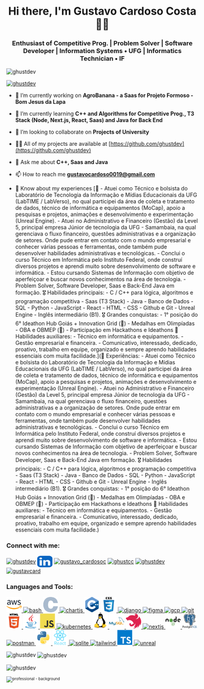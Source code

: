 <h1 align="center">Hi there, I'm Gustavo Cardoso Costa 😶‍🌫️</h1>
<h3 align="center">Enthusiast of Competitive Prog. | Problem Solver | Software Developer | Information Systems • UFG | Informatics Technician • IF</h3>

<p align="left"> <img src="https://komarev.com/ghpvc/?username=ghustdev&label=Profile%20views&color=0e75b6&style=flat" alt="ghustdev" /> </p>

<p align="left"> <a href="https://github.com/ryo-ma/github-profile-trophy"><img src="https://github-profile-trophy.vercel.app/?username=ghustdev" alt="ghustdev" /></a> </p>

- 🔭 I’m currently working on **AgroBanana - a Saas for Projeto Formoso - Bom Jesus da Lapa**

- 🌱 I’m currently learning **C++ and Algorithms for Competitive Prog., T3 Stack (Node, Next.js, React, Saas) and Java for Back End**

- 👯 I’m looking to collaborate on **Projects of University**

- 👨‍💻 All of my projects are available at [https://github.com/ghustdev](https://github.com/ghustdev)

- 💬 Ask me about **C++, Saas and Java**

- 📫 How to reach me **gustavocardoso0019@gmail.com**

- 📄 Know about my experiences [💪 - Atuei como Técnico e bolsista do Laboratório de Tecnologia da Informação e Mídias Educacionais da UFG (LabTIME / LabVerso), no qual participei da área de coleta e tratamento de dados, técnico de informática e equipamentos (MoCap), apoio a pesquisas e projetos, animações e desenvolvimento e experimentação (Unreal Engine). - Atuei no Administrativo e Financeiro (Gestão) da Level 5, principal empresa Júnior de tecnologia da UFG - Samambaia, na qual gerenciava o fluxo financeiro, questões administrativas e a organização de setores. Onde pude entrar em contato com o mundo empresarial e conhecer várias pessoas e ferramentas, onde também pude desenvolver habilidades administrativas e tecnológicas. - Conclui o curso Técnico em Informática pelo Instituto Federal, onde construí diversos projetos e aprendi muito sobre desenvolvimento de software e informática. - Estou cursando Sistemas de Informação com objetivo de aperfeiçoar e buscar novos conhecimentos na área de tecnologia. - Problem Solver, Software Developer, Saas e Back-End Java em formação. 🎖 Habilidades principais: - C / C++ para lógica, algoritmos e programação competitiva - Saas (T3 Stack) - Java - Banco de Dados - SQL - Python - JavaScript - React - HTML - CSS - Github e Git - Unreal Engine - Inglês intermediário (B1). 🎖️ Grandes conquistas: - 1° posição do 6° Ideathon Hub Goiás + Innovation Grid (🥇) - Medalhas em Olimpíadas - OBA e OBMEP (🥈) - Participação em Hackathons e Ideathons 🦾 Habilidades auxiliares: - Técnico em informática e equipamentos. - Gestão empresarial e financeira. - Comunicativo, interessado, dedicado, proativo, trabalho em equipe, organizado e sempre aprendo habilidades essenciais com muita facilidade.](💪 Experiências: - Atuei como Técnico e bolsista do Laboratório de Tecnologia da Informação e Mídias Educacionais da UFG (LabTIME / LabVerso), no qual participei da área de coleta e tratamento de dados, técnico de informática e equipamentos (MoCap), apoio a pesquisas e projetos, animações e desenvolvimento e experimentação (Unreal Engine). - Atuei no Administrativo e Financeiro (Gestão) da Level 5, principal empresa Júnior de tecnologia da UFG - Samambaia, na qual gerenciava o fluxo financeiro, questões administrativas e a organização de setores. Onde pude entrar em contato com o mundo empresarial e conhecer várias pessoas e ferramentas, onde também pude desenvolver habilidades administrativas e tecnológicas. - Conclui o curso Técnico em Informática pelo Instituto Federal, onde construí diversos projetos e aprendi muito sobre desenvolvimento de software e informática. - Estou cursando Sistemas de Informação com objetivo de aperfeiçoar e buscar novos conhecimentos na área de tecnologia. - Problem Solver, Software Developer, Saas e Back-End Java em formação. 🎖 Habilidades principais: - C / C++ para lógica, algoritmos e programação competitiva - Saas (T3 Stack) - Java - Banco de Dados - SQL - Python - JavaScript - React - HTML - CSS - Github e Git - Unreal Engine - Inglês intermediário (B1). 🎖️ Grandes conquistas: - 1° posição do 6° Ideathon Hub Goiás + Innovation Grid (🥇) - Medalhas em Olimpíadas - OBA e OBMEP (🥈) - Participação em Hackathons e Ideathons 🦾 Habilidades auxiliares: - Técnico em informática e equipamentos. - Gestão empresarial e financeira. - Comunicativo, interessado, dedicado, proativo, trabalho em equipe, organizado e sempre aprendo habilidades essenciais com muita facilidade.)

<h3 align="left">Connect with me:</h3>
<p align="left">
<a href="https://dev.to/ghustdev" target="blank"><img align="center" src="https://raw.githubusercontent.com/rahuldkjain/github-profile-readme-generator/master/src/images/icons/Social/devto.svg" alt="ghustdev" height="30" width="40" /></a>
<a href="https://linkedin.com/in/gustavo-cardosoc-costa" target="blank"><img align="center" src="https://raw.githubusercontent.com/tandpfun/skill-icons/65dea6c4eaca7da319e552c09f4cf5a9a8dab2c8/icons/LinkedIn.svg" alt="gustavo-cardosoc-costa" height="30" width="40" /></a>
<a href="https://instagram.com/gustavo_cardosoc" target="blank"><img align="center" src="https://raw.githubusercontent.com/rahuldkjain/github-profile-readme-generator/master/src/images/icons/Social/instagram.svg" alt="gustavo_cardosoc" height="30" width="40" /></a>
<a href="https://codeforces.com/profile/ghustcc" target="blank"><img align="center" src="https://raw.githubusercontent.com/rahuldkjain/github-profile-readme-generator/master/src/images/icons/Social/codeforces.svg" alt="ghustcc" height="30" width="40" /></a>
<a href="https://www.leetcode.com/ghustdev" target="blank"><img align="center" src="https://raw.githubusercontent.com/rahuldkjain/github-profile-readme-generator/master/src/images/icons/Social/leet-code.svg" alt="ghustdev" height="30" width="40" /></a>
<a href="https://discord.gg/gustavcard" target="blank"><img align="center" src="https://raw.githubusercontent.com/rahuldkjain/github-profile-readme-generator/master/src/images/icons/Social/discord.svg" alt="gustavcard" height="30" width="40" /></a>
</p>

<h3 align="left">Languages and Tools:</h3>
<p align="left"> <a href="https://aws.amazon.com" target="_blank" rel="noreferrer"> <img src="https://raw.githubusercontent.com/devicons/devicon/master/icons/amazonwebservices/amazonwebservices-original-wordmark.svg" alt="aws" width="40" height="40"/> </a> <a href="https://www.gnu.org/software/bash/" target="_blank" rel="noreferrer"> <img src="https://www.vectorlogo.zone/logos/gnu_bash/gnu_bash-icon.svg" alt="bash" width="40" height="40"/> </a> <a href="https://www.cprogramming.com/" target="_blank" rel="noreferrer"> <img src="https://raw.githubusercontent.com/devicons/devicon/master/icons/c/c-original.svg" alt="c" width="40" height="40"/> </a> <a href="https://www.chartjs.org" target="_blank" rel="noreferrer"> <img src="https://www.chartjs.org/media/logo-title.svg" alt="chartjs" width="40" height="40"/> </a> <a href="https://www.w3schools.com/cpp/" target="_blank" rel="noreferrer"> <img src="https://raw.githubusercontent.com/devicons/devicon/master/icons/cplusplus/cplusplus-original.svg" alt="cplusplus" width="40" height="40"/> </a> <a href="https://www.w3schools.com/css/" target="_blank" rel="noreferrer"> <img src="https://raw.githubusercontent.com/devicons/devicon/master/icons/css3/css3-original-wordmark.svg" alt="css3" width="40" height="40"/> </a> <a href="https://www.djangoproject.com/" target="_blank" rel="noreferrer"> <img src="https://cdn.worldvectorlogo.com/logos/django.svg" alt="django" width="40" height="40"/> </a> <a href="https://www.figma.com/" target="_blank" rel="noreferrer"> <img src="https://www.vectorlogo.zone/logos/figma/figma-icon.svg" alt="figma" width="40" height="40"/> </a> <a href="https://cloud.google.com" target="_blank" rel="noreferrer"> <img src="https://www.vectorlogo.zone/logos/google_cloud/google_cloud-icon.svg" alt="gcp" width="40" height="40"/> </a> <a href="https://git-scm.com/" target="_blank" rel="noreferrer"> <img src="https://www.vectorlogo.zone/logos/git-scm/git-scm-icon.svg" alt="git" width="40" height="40"/> </a> <a href="https://www.w3.org/html/" target="_blank" rel="noreferrer"> <img src="https://raw.githubusercontent.com/devicons/devicon/master/icons/html5/html5-original-wordmark.svg" alt="html5" width="40" height="40"/> </a> <a href="https://www.java.com" target="_blank" rel="noreferrer"> <img src="https://raw.githubusercontent.com/devicons/devicon/master/icons/java/java-original.svg" alt="java" width="40" height="40"/> </a> <a href="https://developer.mozilla.org/en-US/docs/Web/JavaScript" target="_blank" rel="noreferrer"> <img src="https://raw.githubusercontent.com/devicons/devicon/master/icons/javascript/javascript-original.svg" alt="javascript" width="40" height="40"/> </a> <a href="https://kubernetes.io" target="_blank" rel="noreferrer"> <img src="https://www.vectorlogo.zone/logos/kubernetes/kubernetes-icon.svg" alt="kubernetes" width="40" height="40"/> </a> <a href="https://www.linux.org/" target="_blank" rel="noreferrer"> <img src="https://raw.githubusercontent.com/devicons/devicon/master/icons/linux/linux-original.svg" alt="linux" width="40" height="40"/> </a> <a href="https://www.mysql.com/" target="_blank" rel="noreferrer"> <img src="https://raw.githubusercontent.com/devicons/devicon/master/icons/mysql/mysql-original-wordmark.svg" alt="mysql" width="40" height="40"/> </a> <a href="https://nestjs.com/" target="_blank" rel="noreferrer"> <img src="https://raw.githubusercontent.com/devicons/devicon/master/icons/nestjs/nestjs-plain.svg" alt="nestjs" width="40" height="40"/> </a> <a href="https://nextjs.org/" target="_blank" rel="noreferrer"> <img src="https://cdn.worldvectorlogo.com/logos/nextjs-2.svg" alt="nextjs" width="40" height="40"/> </a> <a href="https://nodejs.org" target="_blank" rel="noreferrer"> <img src="https://raw.githubusercontent.com/devicons/devicon/master/icons/nodejs/nodejs-original-wordmark.svg" alt="nodejs" width="40" height="40"/> </a> <a href="https://www.postgresql.org" target="_blank" rel="noreferrer"> <img src="https://raw.githubusercontent.com/devicons/devicon/master/icons/postgresql/postgresql-original-wordmark.svg" alt="postgresql" width="40" height="40"/> </a> <a href="https://postman.com" target="_blank" rel="noreferrer"> <img src="https://www.vectorlogo.zone/logos/getpostman/getpostman-icon.svg" alt="postman" width="40" height="40"/> </a> <a href="https://www.python.org" target="_blank" rel="noreferrer"> <img src="https://raw.githubusercontent.com/devicons/devicon/master/icons/python/python-original.svg" alt="python" width="40" height="40"/> </a> <a href="https://reactjs.org/" target="_blank" rel="noreferrer"> <img src="https://raw.githubusercontent.com/devicons/devicon/master/icons/react/react-original-wordmark.svg" alt="react" width="40" height="40"/> </a> <a href="https://www.sqlite.org/" target="_blank" rel="noreferrer"> <img src="https://www.vectorlogo.zone/logos/sqlite/sqlite-icon.svg" alt="sqlite" width="40" height="40"/> </a> <a href="https://tailwindcss.com/" target="_blank" rel="noreferrer"> <img src="https://www.vectorlogo.zone/logos/tailwindcss/tailwindcss-icon.svg" alt="tailwind" width="40" height="40"/> </a> <a href="https://www.typescriptlang.org/" target="_blank" rel="noreferrer"> <img src="https://raw.githubusercontent.com/devicons/devicon/master/icons/typescript/typescript-original.svg" alt="typescript" width="40" height="40"/> </a> <a href="https://unrealengine.com/" target="_blank" rel="noreferrer"> <img src="https://raw.githubusercontent.com/kenangundogan/fontisto/036b7eca71aab1bef8e6a0518f7329f13ed62f6b/icons/svg/brand/unreal-engine.svg" alt="unreal" width="40" height="40"/> </a> </p>

<p><img align="left" src="https://github-readme-stats.vercel.app/api/top-langs?username=ghustdev&show_icons=true&locale=en&layout=compact" alt="ghustdev" /></p>

<p>&nbsp;<img align="center" src="https://github-readme-stats.vercel.app/api?username=ghustdev&show_icons=true&locale=en" alt="ghustdev" /></p>

<p><img align="center" src="https://github-readme-streak-stats.herokuapp.com/?user=ghustdev&" alt="ghustdev" /></p>


<div style="display: flex; align-items: center; font-size: 10px">
    <img width="1584" height="396" alt="professional - background" src="https://github.com/user-attachments/assets/e79ca826-1823-43ec-b583-9a48e0411de7" />
</div> <br/>
